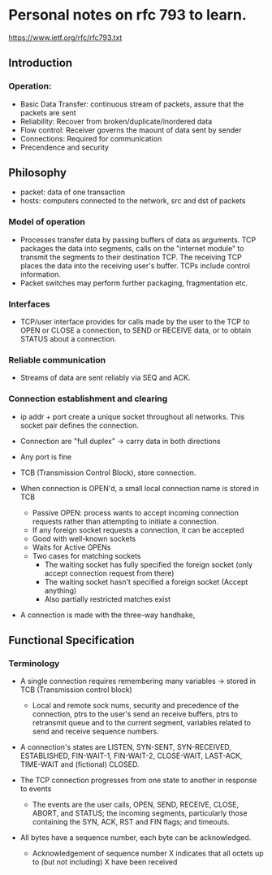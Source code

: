 # Personal notes on rfc 793 to learn.
https://www.ietf.org/rfc/rfc793.txt

## Introduction
### Operation: 
- Basic Data Transfer: continuous stream of packets, assure that the packets are sent
- Reliability: Recover from broken/duplicate/inordered data
- Flow control: Receiver governs the maount of data sent by sender
- Connections: Required for communication
- Precendence and security

## Philosophy
- packet: data of one transaction
- hosts: computers connected to the network, src and dst of packets

### Model of operation
- Processes transfer data by passing buffers of data as arguments. TCP packages the data into segments, calls on the "internet module" to transmit the segments to their destination TCP. The receiving TCP places the data into the receiving user's buffer. TCPs include control information. 
- Packet switches may perform further packaging, fragmentation etc. 

### Interfaces
- TCP/user interface provides for calls made by the user to the TCP to OPEN or CLOSE a connection, to SEND or RECEIVE data, or to obtain STATUS about a connection. 

### Reliable communication
- Streams of data are sent reliably via SEQ and ACK. 

### Connection establishment and clearing
- ip addr + port create a unique socket throughout all networks. This socket pair defines the connection. 
- Connection are "full duplex" -> carry data in both directions
- Any port is fine

- TCB (Transmission Control Block), store connection. 
- When connection is OPEN'd, a small local connection name is stored in TCB
  - Passive OPEN: process wants to accept incoming connection requests rather than attempting to initiate a connection. 
  - If any foreign socket requests a connection, it can be accepted
  - Good with well-known sockets
  - Waits for Active OPENs
  - Two cases for matching sockets
    - The waiting socket has fully specified the foreign socket (only accept connection request from there)
    - The waiting socket hasn't specified a foreign socket (Accept anything)
    - Also partially restricted matches exist
- A connection is made with the three-way handhake, 

## Functional Specification

### Terminology
- A single connection requires remembering many variables -> stored in TCB (Transmission control block)
  - Local and remote sock nums, security and precedence of the connection, ptrs to the user's send an receive buffers, ptrs to retransmit queue and to the current segment, variables related to send and receive sequence numbers. 
- A connection's states are LISTEN, SYN-SENT, SYN-RECEIVED, ESTABLISHED, FIN-WAIT-1, FIN-WAIT-2, CLOSE-WAIT, LAST-ACK, TIME-WAIT and (fictional) CLOSED. 
- The TCP connection progresses from one state to another in response to events
  - The events are the user calls, OPEN, SEND, RECEIVE, CLOSE, ABORT, and STATUS; the incoming segments, particularly those containing the SYN, ACK, RST and FIN flags; and timeouts.

- All bytes have a sequence number, each byte can be acknowledged. 
  - Acknowledgement of sequence number X indicates that all octets up to (but not including) X have been received
